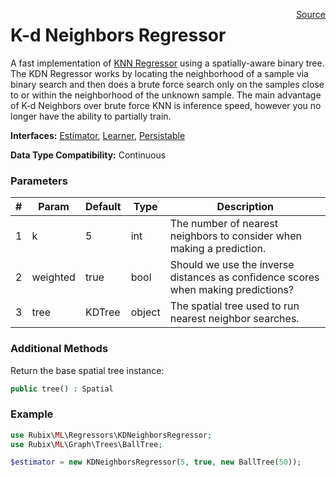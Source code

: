<span style="float:right;"><a href="https://github.com/RubixML/RubixML/blob/master/src/Regressors/KDNeighborsRegressor.php">Source</a></span>

# K-d Neighbors Regressor
A fast implementation of [KNN Regressor](knn-regressor.md) using a spatially-aware binary tree. The KDN Regressor works by locating the neighborhood of a sample via binary search and then does a brute force search only on the samples close to or within the neighborhood of the unknown sample. The main advantage of K-d Neighbors over brute force KNN is inference speed, however you no longer have the ability to partially train.

**Interfaces:** [Estimator](../estimator.md), [Learner](../learner.md), [Persistable](../persistable.md)

**Data Type Compatibility:** Continuous

### Parameters
| # | Param | Default | Type | Description |
|---|---|---|---|---|
| 1 | k | 5 | int | The number of nearest neighbors to consider when making a prediction. |
| 2 | weighted | true | bool | Should we use the inverse distances as confidence scores when making predictions? |
| 3 | tree | KDTree | object | The spatial tree used to run nearest neighbor searches. |

### Additional Methods
Return the base spatial tree instance:
```php
public tree() : Spatial
```

### Example
```php
use Rubix\ML\Regressors\KDNeighborsRegressor;
use Rubix\ML\Graph\Trees\BallTree;

$estimator = new KDNeighborsRegressor(5, true, new BallTree(50));
```